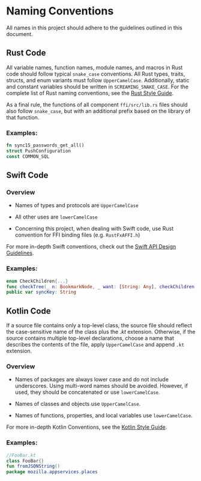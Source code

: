 # Naming Conventions

All names in this project should adhere to the guidelines outlined in this document.

## Rust Code

All variable names, function names, module names, and macros in Rust code should follow typical `snake_case` conventions. All Rust types, traits, structs, and enum variants must follow `UpperCamelCase`. Additionally, static and constant variables should be written in `SCREAMING_SNAKE_CASE`. For the complete list of Rust naming conventions, see the [Rust Style Guide](https://doc.rust-lang.org/1.0.0/style/style/naming/README.html).

As a final rule, the functions of all component `ffi/src/lib.rs` files should also follow `snake_case`, but with an additional prefix based on the library of that function. 

### Examples:
```rust
fn sync15_passwords_get_all()
struct PushConfiguration
const COMMON_SQL
```

## Swift Code

### Overview

- Names of types and protocols are `UpperCamelCase`

- All other uses are `lowerCamelCase`

- Concerning this project, when dealing with Swift code, use Rust convention for FFI binding files (e.g. `RustFxAFFI.h`)

For more in-depth Swift conventions, check out the [Swift API Design Guidelines](https://swift.org/documentation/api-design-guidelines/).



### Examples:
```swift
enum CheckChildren{...}
func checkTree(_ n: BookmarkNode, _ want: [String: Any], checkChildren: CheckChildren = .full)
public var syncKey: String
```

## Kotlin Code

If a source file contains only a top-level class, the source file should reflect the case-sensitive name of the class plus the *.kt* extension. Otherwise, if the source contains multiple top-level declarations, choose a name that describes the contents of the file, apply `UpperCamelCase` and append `.kt` extension.

### Overview

- Names of packages are always lower case and do not include underscores. Using multi-word names should be avoided. However, if used, they should be concatenated or use `lowerCamelCase`.

- Names of classes and objects use `UpperCamelCase`.

- Names of functions, properties, and local variables use `lowerCamelCase`.

For more in-depth Kotlin Conventions, see the [Kotlin Style Guide](https://kotlinlang.org/docs/reference/coding-conventions.html#naming-rules).

### Examples:

```kotlin
//FooBar.kt
class FooBar{}
fun fromJSONString()
package mozilla.appservices.places
```

